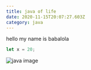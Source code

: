 ```yaml
---
title: java of life
date: 2020-11-15T20:07:27.603Z
category: java
---
```

hello my name is babalola

```javascript
let x = 20;
```



![java image](/img/99678-1-.jpg "java for life")